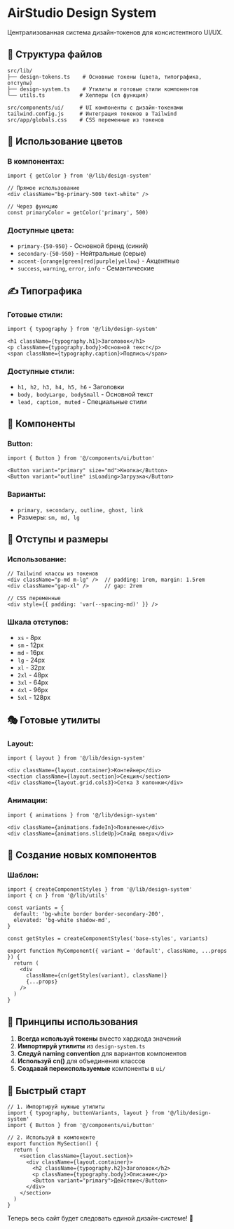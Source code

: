 # AirStudio Design System

Централизованная система дизайн-токенов для консистентного UI/UX.

## 📁 Структура файлов

```
src/lib/
├── design-tokens.ts    # Основные токены (цвета, типографика, отступы)
├── design-system.ts    # Утилиты и готовые стили компонентов
└── utils.ts           # Хелперы (cn функция)

src/components/ui/     # UI компоненты с дизайн-токенами
tailwind.config.js     # Интеграция токенов в Tailwind
src/app/globals.css    # CSS переменные из токенов
```

## 🎨 Использование цветов

### В компонентах:
```tsx
import { getColor } from '@/lib/design-system'

// Прямое использование
<div className="bg-primary-500 text-white" />

// Через функцию
const primaryColor = getColor('primary', 500)
```

### Доступные цвета:
- `primary-{50-950}` - Основной бренд (синий)
- `secondary-{50-950}` - Нейтральные (серые)
- `accent-{orange|green|red|purple|yellow}` - Акцентные
- `success`, `warning`, `error`, `info` - Семантические

## ✍️ Типографика

### Готовые стили:
```tsx
import { typography } from '@/lib/design-system'

<h1 className={typography.h1}>Заголовок</h1>
<p className={typography.body}>Основной текст</p>
<span className={typography.caption}>Подпись</span>
```

### Доступные стили:
- `h1, h2, h3, h4, h5, h6` - Заголовки
- `body, bodyLarge, bodySmall` - Основной текст
- `lead, caption, muted` - Специальные стили

## 🔘 Компоненты

### Button:
```tsx
import { Button } from '@/components/ui/button'

<Button variant="primary" size="md">Кнопка</Button>
<Button variant="outline" isLoading>Загрузка</Button>
```

### Варианты:
- `primary, secondary, outline, ghost, link`
- Размеры: `sm, md, lg`

## 📐 Отступы и размеры

### Использование:
```tsx
// Tailwind классы из токенов
<div className="p-md m-lg" />  // padding: 1rem, margin: 1.5rem
<div className="gap-xl" />     // gap: 2rem

// CSS переменные
<div style={{ padding: 'var(--spacing-md)' }} />
```

### Шкала отступов:
- `xs` - 8px
- `sm` - 12px  
- `md` - 16px
- `lg` - 24px
- `xl` - 32px
- `2xl` - 48px
- `3xl` - 64px
- `4xl` - 96px
- `5xl` - 128px

## 🎭 Готовые утилиты

### Layout:
```tsx
import { layout } from '@/lib/design-system'

<div className={layout.container}>Контейнер</div>
<section className={layout.section}>Секция</section>
<div className={layout.grid.cols3}>Сетка 3 колонки</div>
```

### Анимации:
```tsx
import { animations } from '@/lib/design-system'

<div className={animations.fadeIn}>Появление</div>
<div className={animations.slideUp}>Слайд вверх</div>
```

## 🔧 Создание новых компонентов

### Шаблон:
```tsx
import { createComponentStyles } from '@/lib/design-system'
import { cn } from '@/lib/utils'

const variants = {
  default: 'bg-white border border-secondary-200',
  elevated: 'bg-white shadow-md',
}

const getStyles = createComponentStyles('base-styles', variants)

export function MyComponent({ variant = 'default', className, ...props }) {
  return (
    <div 
      className={cn(getStyles(variant), className)}
      {...props}
    />
  )
}
```

## 🎯 Принципы использования

1. **Всегда используй токены** вместо хардкода значений
2. **Импортируй утилиты** из `design-system.ts`
3. **Следуй naming convention** для вариантов компонентов
4. **Используй cn()** для объединения классов
5. **Создавай переиспользуемые** компоненты в `ui/`

## 🚀 Быстрый старт

```tsx
// 1. Импортируй нужные утилиты
import { typography, buttonVariants, layout } from '@/lib/design-system'
import { Button } from '@/components/ui/button'

// 2. Используй в компоненте
export function MySection() {
  return (
    <section className={layout.section}>
      <div className={layout.container}>
        <h2 className={typography.h2}>Заголовок</h2>
        <p className={typography.body}>Описание</p>
        <Button variant="primary">Действие</Button>
      </div>
    </section>
  )
}
```

Теперь весь сайт будет следовать единой дизайн-системе! 🎨 